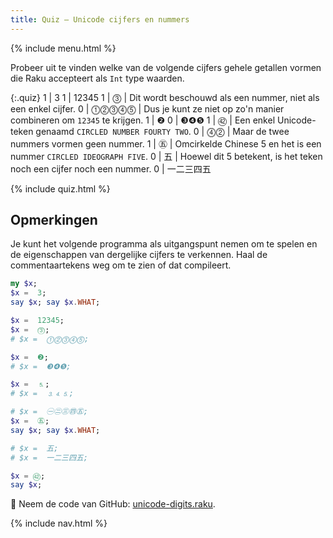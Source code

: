```yaml
---
title: Quiz — Unicode cijfers en nummers
---
```


{% include menu.html %}

Probeer uit te vinden welke van de volgende cijfers gehele getallen vormen die Raku accepteert als `Int` type waarden.

{:.quiz}
1 | 3
1 | 12345
1 | ⓷ | Dit wordt beschouwd als een nummer, niet als een enkel cijfer.
0 | ⓵⓶⓷⓸⓹ | Dus je kunt ze niet op zo'n manier combineren om `12345` te krijgen.
1 | ❷
0 | ❸❹❺
1 | ㊷ | Een enkel Unicode-teken genaamd `CIRCLED NUMBER FOURTY TWO`.
0 | ⓸⓶ | Maar de twee nummers vormen geen nummer.
1 | ㊄ | Omcirkelde Chinese 5 en het is een nummer `CIRCLED IDEOGRAPH FIVE`.
0 | 五 | Hoewel dit 5 betekent, is het teken noch een cijfer noch een nummer.
0 | 一二三四五

{% include quiz.html %}

## Opmerkingen

Je kunt het volgende programma als uitgangspunt nemen om te spelen en de eigenschappen van dergelijke cijfers te verkennen. Haal de commentaartekens weg om te zien of dat compileert.

```raku
my $x;
$x =  3;
say $x; say $x.WHAT;

$x =  12345;
$x =  ⓷;
# $x =  ⓵⓶⓷⓸⓹;

$x =  ❷;
# $x =  ❸❹❺;

$x =  ⒌;
# $x =  ⒊⒋⒌;

# $x =  ㊀㊁㊂㊃㊄;
$x =  ㊄;
say $x; say $x.WHAT;

# $x =  五;
# $x =  一二三四五;

$x = ㊷;
say $x;
```

🦋 Neem de code van GitHub: [unicode-digits.raku](https://github.com/ash/raku-course/blob/master/essentials/numbers/integers/quiz2/unicode-digits.raku).

{% include nav.html %}
